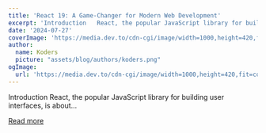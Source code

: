 ```yaml
---
title: 'React 19: A Game-Changer for Modern Web Development'
excerpt: 'Introduction   React, the popular JavaScript library for building user interfaces, is about...'
date: '2024-07-27'
coverImage: 'https://media.dev.to/cdn-cgi/image/width=1000,height=420,fit=cover,gravity=auto,format=auto/https%3A%2F%2Fdev-to-uploads.s3.amazonaws.com%2Fuploads%2Farticles%2Fko42x3apigcvt27hdf3p.jpg'
author:
  name: Koders
  picture: "assets/blog/authors/koders.png"
ogImage:
  url: 'https://media.dev.to/cdn-cgi/image/width=1000,height=420,fit=cover,gravity=auto,format=auto/https%3A%2F%2Fdev-to-uploads.s3.amazonaws.com%2Fuploads%2Farticles%2Fko42x3apigcvt27hdf3p.jpg'
---
```


Introduction   React, the popular JavaScript library for building user interfaces, is about...

[Read more](https://dev.to/vyan/react-19-a-game-changer-for-modern-web-development-1bih)
